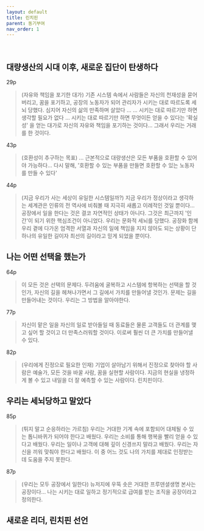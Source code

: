 ```yaml
---
layout: default
title: 린치핀
parent: 동기부여
nav_order: 1
---
```


<br>

## 대량생산의 시대 이후, 새로운 집단이 탄생하다

29p
> (자유와 책임을 포기한 대가) 기존 시스템 속에서 사람들은 자신의 천재성을 묻어버리고, 꿈을 포기하고, 공장의 노동자가 되어 관리자가 시키는 대로 따르도록 세뇌 당했다. 심지어 자신의 삶의 만족하며 살았다 ...
> ... 시키는 대로 따르기만 하면 생각할 필요가 없다
> ... 시키는 대로 따르기만 하면 무엇이든 얻을 수 있다는 '확실성' 을 얻는 대가로 자신의 자유와 책임을 포기하는 것이다... 그래서 우리는 거래를 한 것이다.

43p
> (호환성이 추구하는 목표) ... 근본적으로 대량생산은 모든 부품을 호환할 수 있어야 가능하다... 다시 말해, '호환할 수 있는 부품을 만들면 호환할 수 있는 노동자를 만들 수 있다'

44p
> (지금 우리가 사는 세상이 유일한 시스템일까?) 지금 우리가 정상이라고 생각하는 세계관은 인류의 전 역사에 비춰볼 때 지극히 새롭고 이례적인 것일 뿐이다...
> 공장에서 일을 한다는 것은 결코 자연적인 상태가 아니다. 그것은 최근까지 '인간'이 되기 위한 핵심조건이 아니었다. 우리는 문화적 세뇌를 당했다.
> 공장화 함께 우리 곁에 다가온 엄격한 서열과 자신의 일에 책임을 지지 않아도 되는 상황이 단 하나의 유일한 길이자 최선의 길이라고 믿게 되었을 뿐이다.

## 나는 어떤 선택을 했는가

64p
> 이 모든 것은 선택의 문제다. 두려움에 굴복하고 시스템에 항복하는 선택을 할 것인가, 자신의 길을 헤쳐나가면서 그 길에서 가치를 만들어낼 것인가.
> 문제는 길을 만들어내는 것이다. 우리는 그 방법을 알아야한다.

77p
> 자신이 맡은 일을 자신의 일로 받아들일 때 동료들은 물론 고객들도 더 관계를 맺고 싶어 할 것이고 더 만족스러워할 것이다. 이로써 훨씬 더 큰 가치를 만들어낼 수 있다.

82p
> (우리에게 진정으로 필요한 인재) 기업이 살아남기 위해서 진정으로 찾아야 할 사람은 예술가, 모든 것을 바꿀 사람, 꿈을 실현할 사람이다. 지금의 현실을 냉정하게 볼 수 있고
> 내일을 더 잘 예측할 수 있는 사람이다. 린치핀이다.

## 우리는 세뇌당하고 말았다

85p
> (튀지 말고 순응하라는 가르침) 우리는 거대한 기계 속에 포함되어 대체될 수 있는 톱니바퀴가 되어야 한다고 배웠다. 우리는 소비를 통해 행복을 빨리 얻을 수 있다고 배웠다.
> 우리는 일이나 고객에 대해 깊이 신경쓰지 말라고 배웠다. 우리는 자신을 끼워 맞춰야 한다고 배웠다.
> 이 중 어느 것도 나의 가치를 제대로 인정받는 데 도움을 주지 못한다.

87p
> (우리는 모두 공장에서 일한다) 뉴저지에 우뚝 솟은 거대한 프루덴셜생명 본사는 공장이다... 나는 시키는 대로 일하고 정기적으로 급여를 받는 조직을 공장이라고 정의한다.

## 새로운 리더, 린치핀 선언
















